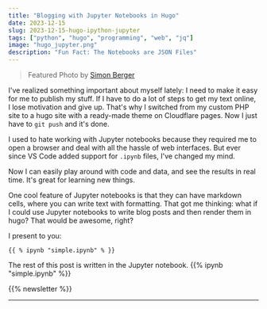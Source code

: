 ```yaml
---
title: "Blogging with Jupyter Notebooks in Hugo"
date: 2023-12-15
slug: 2023-12-15-hugo-ipython-jupyter
tags: ["python", "hugo", "programming", "web", "jq"]
image: "hugo_jupyter.png"
description: "Fun Fact: The Notebooks are JSON Files"
---
```

> Featured Photo by [Simon Berger](https://www.pexels.com/photo/silhouette-of-mountains-1323550/)

I've realized something important about myself lately: I need to make it easy for me to publish my stuff.  If I have to do a lot of steps to get my text online, I lose motivation and give up. That's why I switched from my custom PHP site to a hugo site with a ready-made theme on Cloudflare pages. Now I just have to `git push` and it's done.

I used to hate working with Jupyter notebooks because they required me to open a browser and deal with all the hassle of web interfaces. But ever since VS Code added support for `.ipynb` files, I've changed my mind. 

Now I can easily play around with code and data, and see the results in real time. It's great for learning new things.

One cool feature of Jupyter notebooks is that they can have markdown cells, where you can write text with formatting. That got me thinking: what if I could use Jupyter notebooks to write blog posts and then render them in hugo? That would be awesome, right?

I present to you:
```
{{ % ipynb "simple.ipynb" % }}
```

The rest of this post is written in the Jupyter notebook.
{{% ipynb "simple.ipynb" %}}

{{% newsletter %}}

***